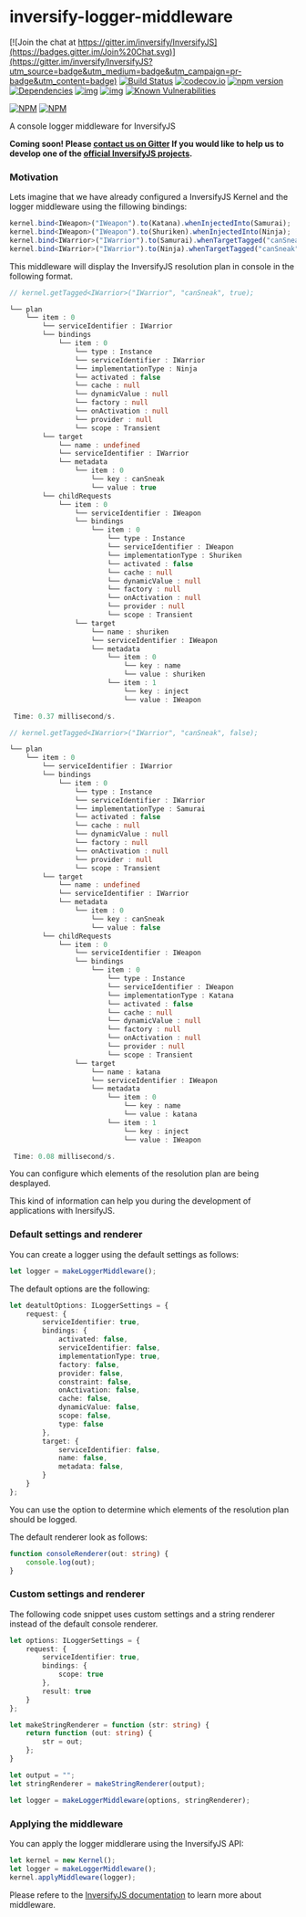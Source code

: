 # inversify-logger-middleware

[![Join the chat at https://gitter.im/inversify/InversifyJS](https://badges.gitter.im/Join%20Chat.svg)](https://gitter.im/inversify/InversifyJS?utm_source=badge&utm_medium=badge&utm_campaign=pr-badge&utm_content=badge)
[![Build Status](https://secure.travis-ci.org/inversify/inversify-logger-middleware.svg?branch=master)](https://travis-ci.org/inversify/inversify-logger-middleware)
[![codecov.io](https://codecov.io/github/inversify/inversify-logger-middleware/coverage.svg?branch=master)](https://codecov.io/github/inversify/inversify-logger-middleware?branch=master)
[![npm version](https://badge.fury.io/js/inversify-logger-middleware.svg)](http://badge.fury.io/js/inversify-logger-middleware)
[![Dependencies](https://david-dm.org/inversify/inversify-logger-middleware.svg)](https://david-dm.org/inversify/inversify-logger-middleware#info=dependencies)
[![img](https://david-dm.org/inversify/inversify-logger-middleware/dev-status.svg)](https://david-dm.org/inversify/inversify-logger-middleware/#info=devDependencies)
[![img](https://david-dm.org/inversify/inversify-logger-middleware/peer-status.svg)](https://david-dm.org/inversify/inversify-logger-middleware/#info=peerDependenciess)
[![Known Vulnerabilities](https://snyk.io/test/github/inversify/inversify-logger-middleware/badge.svg)](https://snyk.io/test/github/inversify/inversify-logger-middleware)

[![NPM](https://nodei.co/npm/inversify-logger-middleware.png?downloads=true&downloadRank=true)](https://nodei.co/npm/inversify-logger-middleware/)
[![NPM](https://nodei.co/npm-dl/inversify-logger-middleware.png?months=9&height=3)](https://nodei.co/npm/inversify-logger-middleware/)

A console logger middleware for InversifyJS

**Coming soon! Please [contact us on Gitter](https://gitter.im/inversify/InversifyJS) If you would like to help us to develop one of the [official InversifyJS projects](https://github.com/inversify).**

### Motivation
Lets imagine that we have already configured a InversifyJS Kernel and the logger middleware using the fillowing bindings:
```ts
kernel.bind<IWeapon>("IWeapon").to(Katana).whenInjectedInto(Samurai);
kernel.bind<IWeapon>("IWeapon").to(Shuriken).whenInjectedInto(Ninja);
kernel.bind<IWarrior>("IWarrior").to(Samurai).whenTargetTagged("canSneak", false);
kernel.bind<IWarrior>("IWarrior").to(Ninja).whenTargetTagged("canSneak", true);
```
This middleware will display the InversifyJS resolution plan in console in the following format.

```ts
// kernel.getTagged<IWarrior>("IWarrior", "canSneak", true);

└── plan
    └── item : 0
        └── serviceIdentifier : IWarrior
        └── bindings
            └── item : 0
                └── type : Instance
                └── serviceIdentifier : IWarrior
                └── implementationType : Ninja
                └── activated : false
                └── cache : null
                └── dynamicValue : null
                └── factory : null
                └── onActivation : null
                └── provider : null
                └── scope : Transient
        └── target
            └── name : undefined
            └── serviceIdentifier : IWarrior
            └── metadata
                └── item : 0
                    └── key : canSneak
                    └── value : true
        └── childRequests
            └── item : 0
                └── serviceIdentifier : IWeapon
                └── bindings
                    └── item : 0
                        └── type : Instance
                        └── serviceIdentifier : IWeapon
                        └── implementationType : Shuriken
                        └── activated : false
                        └── cache : null
                        └── dynamicValue : null
                        └── factory : null
                        └── onActivation : null
                        └── provider : null
                        └── scope : Transient
                └── target
                    └── name : shuriken
                    └── serviceIdentifier : IWeapon
                    └── metadata
                        └── item : 0
                            └── key : name
                            └── value : shuriken
                        └── item : 1
                            └── key : inject
                            └── value : IWeapon

 Time: 0.37 millisecond/s.
```
```ts
// kernel.getTagged<IWarrior>("IWarrior", "canSneak", false);

└── plan
    └── item : 0
        └── serviceIdentifier : IWarrior
        └── bindings
            └── item : 0
                └── type : Instance
                └── serviceIdentifier : IWarrior
                └── implementationType : Samurai
                └── activated : false
                └── cache : null
                └── dynamicValue : null
                └── factory : null
                └── onActivation : null
                └── provider : null
                └── scope : Transient
        └── target
            └── name : undefined
            └── serviceIdentifier : IWarrior
            └── metadata
                └── item : 0
                    └── key : canSneak
                    └── value : false
        └── childRequests
            └── item : 0
                └── serviceIdentifier : IWeapon
                └── bindings
                    └── item : 0
                        └── type : Instance
                        └── serviceIdentifier : IWeapon
                        └── implementationType : Katana
                        └── activated : false
                        └── cache : null
                        └── dynamicValue : null
                        └── factory : null
                        └── onActivation : null
                        └── provider : null
                        └── scope : Transient
                └── target
                    └── name : katana
                    └── serviceIdentifier : IWeapon
                    └── metadata
                        └── item : 0
                            └── key : name
                            └── value : katana
                        └── item : 1
                            └── key : inject
                            └── value : IWeapon

 Time: 0.08 millisecond/s.
```

You can configure which elements of the resolution plan are being desplayed.

This kind of information can help you during the development of applications with InersifyJS.

### Default settings and renderer
You can create a logger using the default settings as follows:

```ts
let logger = makeLoggerMiddleware();
```

The default options are the following:

```ts
let deatultOptions: ILoggerSettings = {
    request: {
        serviceIdentifier: true,
        bindings: {
            activated: false,
            serviceIdentifier: false,
            implementationType: true,
            factory: false,
            provider: false,
            constraint: false,
            onActivation: false,
            cache: false,
            dynamicValue: false,
            scope: false,
            type: false
        },
        target: {
            serviceIdentifier: false,
            name: false,
            metadata: false,
        }
    }
};
```

You can use the option to determine which elements of the resolution plan should be logged.

The default renderer look as follows:

```ts
function consoleRenderer(out: string) {
    console.log(out);
}
```

### Custom settings and renderer

The following code snippet uses custom settings and a string renderer instead of the default console renderer.

```ts
let options: ILoggerSettings = {
    request: {
        serviceIdentifier: true,
        bindings: {
            scope: true
        },
        result: true
    }
};

let makeStringRenderer = function (str: string) {
    return function (out: string) {
        str = out;
    };
}

let output = "";
let stringRenderer = makeStringRenderer(output);

let logger = makeLoggerMiddleware(options, stringRenderer);
```

### Applying the middleware

You can apply the logger middlerare using the InversifyJS API:

```ts
let kernel = new Kernel();
let logger = makeLoggerMiddleware();
kernel.applyMiddleware(logger);
```

Please refere to the 
[InversifyJS documentation](https://github.com/inversify/InversifyJS#middleware) 
to learn more about middleware.
